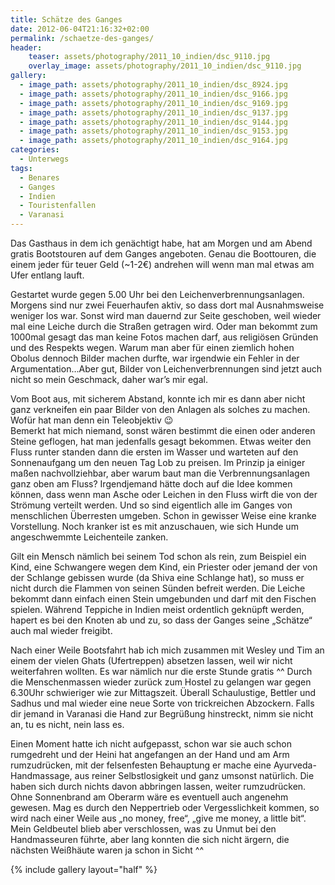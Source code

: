```yaml
---
title: Schätze des Ganges
date: 2012-06-04T21:16:32+02:00
permalink: /schaetze-des-ganges/
header:
    teaser: assets/photography/2011_10_indien/dsc_9110.jpg
    overlay_image: assets/photography/2011_10_indien/dsc_9110.jpg
gallery:
  - image_path: assets/photography/2011_10_indien/dsc_8924.jpg
  - image_path: assets/photography/2011_10_indien/dsc_9166.jpg
  - image_path: assets/photography/2011_10_indien/dsc_9169.jpg
  - image_path: assets/photography/2011_10_indien/dsc_9137.jpg
  - image_path: assets/photography/2011_10_indien/dsc_9144.jpg
  - image_path: assets/photography/2011_10_indien/dsc_9153.jpg
  - image_path: assets/photography/2011_10_indien/dsc_9164.jpg
categories:
  - Unterwegs
tags:
  - Benares
  - Ganges
  - Indien
  - Touristenfallen
  - Varanasi
---
```

Das Gasthaus in dem ich genächtigt habe, hat am Morgen und am Abend gratis Bootstouren auf dem Ganges angeboten. 
Genau die Boottouren, die einem jeder für teuer Geld (~1-2€) andrehen will wenn man mal etwas am Ufer entlang lauft.

Gestartet wurde gegen 5.00 Uhr bei den Leichenverbrennungsanlagen. Morgens sind nur zwei Feuerhaufen aktiv, 
so dass dort mal Ausnahmsweise weniger los war. Sonst wird man dauernd zur Seite geschoben, 
weil wieder mal eine Leiche durch die Straßen getragen wird. Oder man bekommt zum 1000mal gesagt das man keine Fotos machen darf, 
aus religiösen Gründen und des Respekts wegen. Warum man aber für einen ziemlich hohen Obolus dennoch Bilder machen durfte, 
war irgendwie ein Fehler in der Argumentation…Aber gut, Bilder von Leichenverbrennungen sind jetzt auch nicht so mein Geschmack, 
daher war’s mir egal.

Vom Boot aus, mit sicherem Abstand, konnte ich mir es dann aber nicht ganz verkneifen ein paar Bilder von den Anlagen als solches zu machen. 
Wofür hat man denn ein Teleobjektiv 😉  
Bemerkt hat mich niemand, sonst wären bestimmt die einen oder anderen Steine geflogen, hat man jedenfalls gesagt bekommen. 
Etwas weiter den Fluss runter standen dann die ersten im Wasser und warteten auf den Sonnenaufgang um den neuen Tag Lob zu preisen. 
Im Prinzip ja einiger maßen nachvollziehbar, aber warum baut man die Verbrennungsanlagen ganz oben am Fluss? 
Irgendjemand hätte doch auf die Idee kommen können, dass wenn man Asche oder Leichen in den Fluss wirft die von der Strömung verteilt werden. 
Und so sind eigentlich alle im Ganges von menschlichen Überresten umgeben. Schon in gewisser Weise eine kranke Vorstellung. 
Noch kranker ist es mit anzuschauen, wie sich Hunde um angeschwemmte Leichenteile zanken.

Gilt ein Mensch nämlich bei seinem Tod schon als rein, zum Beispiel ein Kind, eine Schwangere wegen dem Kind, 
ein Priester oder jemand der von der Schlange gebissen wurde (da Shiva eine Schlange hat), so muss er nicht durch die 
Flammen von seinen Sünden befreit werden. Die Leiche bekommt dann einfach einen Stein umgebunden und darf mit den Fischen spielen. 
Während Teppiche in Indien meist ordentlich geknüpft werden, hapert es bei den Knoten ab und zu, so dass der Ganges seine „Schätze“ auch mal wieder freigibt.

Nach einer Weile Bootsfahrt hab ich mich zusammen mit Wesley und Tim an einem der vielen Ghats (Ufertreppen) absetzen lassen, 
weil wir nicht weiterfahren wollten. Es war nämlich nur die erste Stunde gratis ^^ Durch die Menschenmassen wieder zurück 
zum Hostel zu gelangen war gegen 6.30Uhr schwieriger wie zur Mittagszeit. Überall Schaulustige, 
Bettler und Sadhus und mal wieder eine neue Sorte von trickreichen Abzockern. 
Falls dir jemand in Varanasi die Hand zur Begrüßung hinstreckt, nimm sie nicht an, tu es nicht, nein lass es.

Einen Moment hatte ich nicht aufgepasst, schon war sie auch schon rumgedreht und der Heini hat angefangen an der Hand und am Arm rumzudrücken, 
mit der felsenfesten Behauptung er mache eine Ayurveda-Handmassage, aus reiner Selbstlosigkeit und ganz umsonst natürlich. 
Die haben sich durch nichts davon abbringen lassen, weiter rumzudrücken. Ohne Sonnenbrand am Oberarm wäre es eventuell auch angenehm gewesen.
Mag es durch den Neppertrieb oder Vergesslichkeit kommen, so wird nach einer Weile aus „no money, free“, „give me money, a little bit“. 
Mein Geldbeutel blieb aber verschlossen, was zu Unmut bei den Handmasseuren führte, aber lang konnten die sich nicht ärgern, 
die nächsten Weißhäute waren ja schon in Sicht ^^

{% include gallery layout="half" %}
